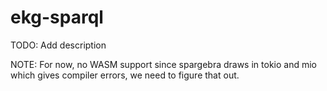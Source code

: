 # ekg-sparql

TODO: Add description

NOTE: For now, no WASM support since spargebra draws in tokio and mio which gives compiler errors, we need to figure
that out.